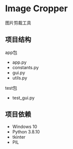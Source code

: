 # Image Cropper

图片剪裁工具

## 项目结构

app包

+ app.py
+ constants.py
+ gui.py
+ utils.py

test包
+ test_gui.py

## 项目依赖

+ Windows 10
+ Python 3.8.10
+ tkinter
+ PIL
